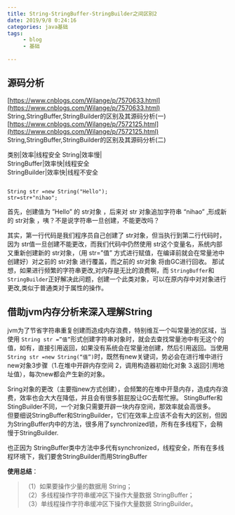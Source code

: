 ```yaml
---
title: String-StringBuffer-StringBuilder之间区别2
date: 2019/9/8 0:24:16 
categories: java基础
tags:
     - blog
     - 基础
	 
---
```


## 源码分析  

[https://www.cnblogs.com/Wilange/p/7570633.html](https://www.cnblogs.com/Wilange/p/7570633.html)   
String,StringBuffer,StringBuilder的区别及其源码分析(一)   
[https://www.cnblogs.com/Wilange/p/7572125.html](https://www.cnblogs.com/Wilange/p/7572125.html)     
String,StringBuffer,StringBuilder的区别及其源码分析(二)    

<!--more-->  

类别|效率|线程安全
String|效率慢|  
StringBuffer|效率快|线程安全  
StringBuilder|效率快|线程不安全  

```  
  
String str =new String("Hello");  
str=str+"nihao";  
```


首先，创建值为 ”Hello” 的 str对象 ，后来对 str 对象追加字符串 “nihao” ,形成新的 str对象 ，咦？不是说字符串一旦创建，不能更改吗？   

其实，第一行代码是我们程序员自己创建了 str对象，但当执行到第二行代码时，因为 str值一旦创建不能更改，而我们代码中仍然使用 str这个变量名，系统内部又重新创建新的 str对象，（用 str=”值” 方式进行赋值，在编译前就会在常量池中创建好）对之前的 str对象 进行覆盖，而之前的 str对象 将由GC进行回收。
那试想，如果进行频繁的字符串更改,对内存是无比的浪费啊，而 `StringBuffer`和`StringBuilder`正好解决此问题，创建一个此类对象，可以在原内存中对对象进行更改,类似于普通类对于属性的操作。   
  
## 借助jvm内存分析来深入理解String  


jvm为了节省字符串重复创建而造成内存浪费，特别维互一个叫常量池的区域，当使用 `String str =”值”`形式创建字符串对象时，就会去查找常量池中有无这个的值，如有，直接引用返回，如果没有系统会在常量池创建，然后引用返回。当使用`String str =new String(“值”)`时，既然有new关键词，势必会在进行堆中进行new对象3步骤（1.在堆中开辟内存空间 2，调用构造器初始化对象 3.返回引用地址值），每次new都会产生新的对象。  

  
Sring对象的更改（主要指new方式创建），会频繁的在堆中开垦内存，造成内存浪费，效率也会大大在降低，并且会有很多脏屁股让GC去帮忙擦。 StingBuffer和StingBuilder不同，一个对象只需要开辟一块内存空间，那效率就会高很多。   
但要细说StringBuffer和StringBuilder，它们在效率上应该不会有大的区别，但因为StringBuffer内中的方法，很多用了synchronized锁，所有在多线程下，会稍慢于StringBuilder.    


也正因为 StringBuffer类中方法中多代有synchronized，线程安全，所有在多线程环境下，我们要舍StringBuilder而用StringBuffer    

__使用总结__：  

>（1）如果要操作少量的数据用 String；  
>（2）多线程操作字符串缓冲区下操作大量数据 StringBuffer；  
>（3）单线程操作字符串缓冲区下操作大量数据 StringBuilder。  
